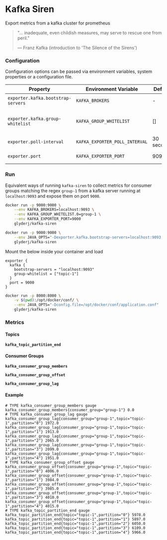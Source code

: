 # Kafka Siren

Export metrics from a kafka cluster for prometheus

> "... inadequate, even childish measures, may serve to rescue one from peril."
>
> &mdash; Franz Kafka (introduction to 'The Silence of the Sirens')

### Configuration
Configuration options can be passed via environment variables, system properties or a configuration file.

| Property                           | Environment Variable           | Default    | Notes |
| -------------                      |-------------                   | -----      | ----- |
| `exporter.kafka.bootstrap-servers` | `KAFKA_BROKERS`                | -          | Address of kafka servers (`host:port,host:port...`)                                       |
| `exporter.kafka.group-whitelist`   | `KAFKA_GROUP_WHITELIST`        | []         | List of regex to filter which consumer groups are reported. Empty results in no filtering |
| `exporter.poll-interval`           | `KAFKA_EXPORTER_POLL_INTERVAL` | 30 seconds | How often to collect metrics                                                              |
| `exporter.port`                    | `KAFKA_EXPORTER_PORT`          | 9095       | Which port to make metrics available on                                                   |

### Run
Equivalent ways of running `kafka-siren` to collect metrics for
consumer groups matching the regex `group-1` from a kafka server
running at `localhost:9093` and expose them on port `9000`.

```bash
docker run -p 9000:9000 \
    --env KAFKA_BROKERS=localhost:9093 \
    --env KAFKA_GROUP_WHITELIST.0=group-1 \
    --env KAFKA_EXPORTER_PORT=9000
    glyderj/kafka-siren
```

```bash
docker run -p 9000:9000 \
    --env JAVA_OPTS="-Dexporter.kafka.bootstrap-servers=localhost:9093 -Dexporter.kafka.group-whitelist.0=group-1 -Dexporter.port=9000"
    glyderj/kafka-siren
```

Mount the below inside your container and load
```hocon
exporter {
  kafka {
    bootstrap-servers = "localhost:9093"
    group-whitelist = ["topic-1"]
  }
  port = 9000
}
```
```bash
docker run -p 8000:8000 \
    -v $(pwd):/opt/docker/conf/ \
    --env JAVA_OPTS="-Dconfig.file=/opt/docker/conf/application.conf"
    glyderj/kafka-siren
```

### Metrics

#### Topics
__`kafka_topic_partition_end`__

#### Consumer Groups
__`kafka_consumer_group_members`__

__`kafka_consumer_group_offset`__

__`kafka_consumer_group_lag`__

#### Example
```
# TYPE kafka_consumer_group_members gauge
kafka_consumer_group_members{consumer_group="group-1"} 0.0
# TYPE kafka_consumer_group_lag gauge
kafka_consumer_group_lag{consumer_group="group-1",topic="topic-1",partition="0"} 1972.0
kafka_consumer_group_lag{consumer_group="group-1",topic="topic-1",partition="1"} 1913.0
kafka_consumer_group_lag{consumer_group="group-1",topic="topic-1",partition="2"} 2065.0
kafka_consumer_group_lag{consumer_group="group-1",topic="topic-1",partition="3"} 2099.0
kafka_consumer_group_lag{consumer_group="group-1",topic="topic-1",partition="4"} 1951.0
# TYPE kafka_consumer_group_offset gauge
kafka_consumer_group_offset{consumer_group="group-1",topic="topic-1",partition="0"} 4006.0
kafka_consumer_group_offset{consumer_group="group-1",topic="topic-1",partition="1"} 3984.0
kafka_consumer_group_offset{consumer_group="group-1",topic="topic-1",partition="2"} 3985.0
kafka_consumer_group_offset{consumer_group="group-1",topic="topic-1",partition="3"} 4010.0
kafka_consumer_group_offset{consumer_group="group-1",topic="topic-1",partition="4"} 4015.0
# TYPE kafka_topic_partition_end gauge
kafka_topic_partition_end{topic="topic-1",partition="0"} 5978.0
kafka_topic_partition_end{topic="topic-1",partition="1"} 5897.0
kafka_topic_partition_end{topic="topic-1",partition="2"} 6050.0
kafka_topic_partition_end{topic="topic-1",partition="3"} 6109.0
kafka_topic_partition_end{topic="topic-1",partition="4"} 5966.0
```